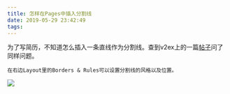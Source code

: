 ```yaml
---
title: 怎样在Pages中插入分割线
date: 2019-05-29 23:42:49
tags:
---
```



为了写简历，不知道怎么插入一条直线作为分割线。查到v2ex上的一篇[帖子][1]问了同样问题。
```
在右边Layout里的Borders & Rules可以设置分割线的风格以及位置。
```
![](https://i.imgur.com/LPe6pDt.png)


[1]: https://www.v2ex.com/t/196189
